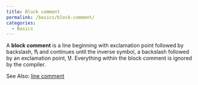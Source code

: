 ```yaml
---
title: Block comment
permalink: /basics/block-comment/
categories: 
  - Basics
---
```


A **block comment** is a line beginning with exclamation point followed
by backslash, **!\\** and continues until the inverse symbol, a
backslash followed by an exclamation point, **\\!**. Everything within
the block comment is ignored by the compiler.

See Also: [line comment](basics/line-comment/)